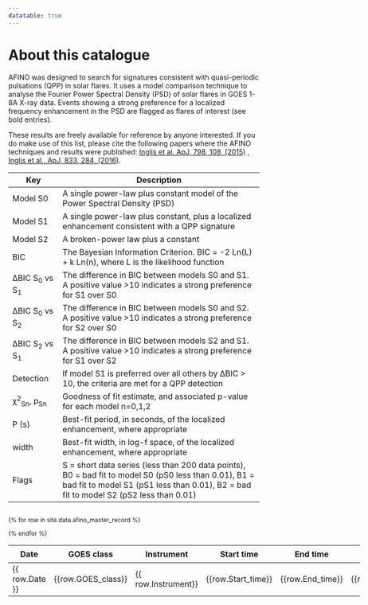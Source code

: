```yaml
---
datatable: true
---
```


<script src="https://ajax.googleapis.com/ajax/libs/jquery/2.2.4/jquery.min.js"></script>
<script type="text/javascript" charset="utf8" src="//cdn.datatables.net/1.10.13/js/jquery.dataTables.js"></script>
<script>
$(document).ready(function(){

    $('#catalogue').DataTable( {
        paging: true,
        data-sort: true,
        order: [[ 3, "desc" ]],
        stateSave: true,
        searching: true
    }
        );
});
</script>


# About this catalogue

AFINO was designed to search for signatures consistent with quasi-periodic pulsations (QPP) in solar flares. It uses a model comparison technique to analyse the Fourier Power Spectral Density (PSD) of solar flares in GOES 1-8A X-ray data. Events showing a strong preference for a localized frequency enhancement in the PSD are flagged as flares of interest (see bold entries).

These results are freely available for reference by anyone interested. If you do make use of this list, please cite the following papers where the AFINO techniques and results were published: [Inglis et al. ApJ, 798, 108, (2015)](http://iopscience.iop.org/article/10.1088/0004-637X/798/2/108) , [Inglis et al., ApJ, 833, 284, (2016)](http://iopscience.iop.org/article/10.3847/1538-4357/833/2/284/). 


<table id="keys" class="display">
<colgroup>
<col width="20%" />
<col width="80%" />
</colgroup>
<thead>
<tr class="header">
<th>Key</th>
<th>Description</th>
</tr>
</thead>
<tbody>
<tr>
<td markdown="span">Model S0</td>
<td markdown="span">A single power-law plus constant model of the Power Spectral Density (PSD) </td>
</tr>
<tr>
<td markdown="span">Model S1</td>
<td markdown="span">A single power-law plus constant, plus a localized enhancement consistent with a QPP signature </td>
</tr>
<tr>
<td markdown="span">Model S2</td>
<td markdown="span">A broken-power law plus a constant </td>
</tr>
<tr>
<td markdown="span">BIC</td>
<td markdown="span">The Bayesian Information Criterion. BIC = -2 Ln(L) + k Ln(n), where L is the likelihood function  </td>
</tr>
<tr>
<td markdown="span">&Delta;BIC S<sub>0</sub> vs S<sub>1</sub></td>
<td markdown="span">The difference in BIC between models S0 and S1. A positive value >10 indicates a strong preference for S1 over S0 </td>
</tr>
<tr>
<td markdown="span">&Delta;BIC S<sub>0</sub> vs S<sub>2</sub></td>
<td markdown="span">The difference in BIC between models S0 and S2. A positive value >10 indicates a strong preference for S2 over S0 </td>
</tr>
<tr>
<td markdown="span">&Delta;BIC S<sub>2</sub> vs S<sub>1</sub></td>
<td markdown="span">The difference in BIC between models S2 and S1. A positive value >10 indicates a strong preference for S1 over S2 </td>
</tr>
<tr>
<td markdown="span">Detection</td>
<td markdown="span">If model S1 is preferred over all others by ΔBIC > 10, the criteria are met for a QPP detection  </td>
</tr>
<tr>
<td markdown="span">&chi;<sup>2</sup><sub>Sn</sub>, p<sub>Sn</sub></td>
<td markdown="span">Goodness of fit estimate, and associated p-value for each model n=0,1,2  </td>
</tr>
<tr>
<td markdown="span">P (s)</td>
<td markdown="span">Best-fit period, in seconds, of the localized enhancement, where appropriate   </td>
</tr>
<tr>
<td markdown="span">width</td>
<td markdown="span">Best-fit width, in log-f space, of the localized enhancement, where appropriate    </td>
</tr>
<tr>
<td markdown="span">Flags</td>
<td markdown="span">S = short data series (less than 200 data points), B0 = bad fit to model S0 (pS0 less than 0.01), B1 = bad fit to model S1 (pS1 less than 0.01), B2 = bad fit to model S2 (pS2 less than 0.01)    </td>
</tr>

</tbody>
</table>


<div style="height:100%; width:140%; font-size:	12px; overflow:auto;">

<table id="catalogue" class="display">
<thead>
<tr class="header">
<th data-sort>Date</th>
<th>GOES class</th>
<th>Instrument</th>
<th>Start time</th>
<th>End time</th>
<th>Wavelength</th>
<th>&Delta;BIC S<sub>0</sub> vs S<sub>1</sub> </th>
<th>&Delta;BIC S<sub>0</sub> vs S<sub>2</sub> </th>
<th>&Delta;BIC S<sub>2</sub> vs S<sub>1</sub> </th>
<th>Detection</th>
<th>&chi;<sup>2</sup><sub>S0</sub> &nbsp;</th>
<th>p<sub>S0</sub></th>
<th>&chi;<sup>2</sup><sub>S1</sub> &nbsp;</th>
<th>p<sub>S1</sub></th>
<th>&chi;<sup>2</sup><sub>S2</sub> &nbsp;</th>
<th>p<sub>S2</sub></th>
<th>P (s)</th>
<th>Width</th>
<th>Flags</th>
</tr>
</thead>
<tbody>

{% for row in site.data.afino_master_record %}
  <tr>
  <td> {{ row.Date }} </td>
  <td> {{row.GOES_class}}</td>
  <td> {{ row.Instrument}} </td>
  <td> {{row.Start_time}} </td>
  <td> {{row.End_time}} </td>
  <td> {{row.Wavelength}} </td>
  <td> {{row.dBIC_0v1 | round:1 }} </td>
  <td> {{row.dBIC_0v2 | round:1 }} </td>
  <td> {{row.dBIC_2v1 | round:1 }} </td>
  <td> {{row.Detection}} </td>
  <td> {{row.rchi2_m0 | round:2 }} </td>
  <td> {{row.probability_m0 | round:3 }}  </td>
  <td> {{row.rchi2_m1 | round:2}} </td>
  <td> {{row.probability_m2 | round:3}} </td>
  <td> {{row.rchi2_m2 | round:2}} </td>
  <td> {{row.probability_m2 | round:3}} </td>
  <td> {{row.period}} </td>
  <td> {{row.width | round:2}} </td>
  <td> {{row.Flags}} </td>
  </tr>
{% endfor %}
</tbody>
</table>

</div>
